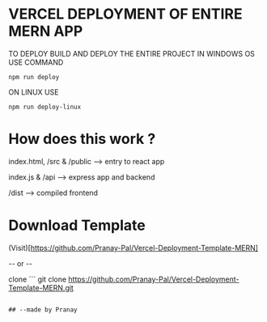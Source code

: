 # VERCEL DEPLOYMENT OF ENTIRE MERN APP

TO DEPLOY BUILD AND DEPLOY THE ENTIRE PROJECT IN WINDOWS OS USE COMMAND
```
npm run deploy
```
ON LINUX USE
```
npm run deploy-linux
```
# How does this work ?

index.html, /src & /public --> entry to react app

index.js & /api --> express app and backend

/dist --> compiled frontend

# Download Template

(Visit)[https://github.com/Pranay-Pal/Vercel-Deployment-Template-MERN]

-- or --

clone ``` 
git clone https://github.com/Pranay-Pal/Vercel-Deployment-Template-MERN.git 
```  

## --made by Pranay